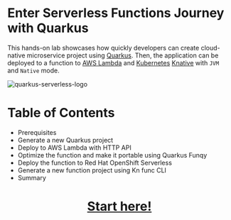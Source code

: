 # Enter Serverless Functions Journey with Quarkus

This hands-on lab showcases how quickly developers can create cloud-native microservice project using [Quarkus](https://quarkus.io/). Then, the application can be deployed to a function to [AWS Lambda](https://aws.amazon.com/lambda/) and [Kubernetes](https://kubernetes.io/) [Knative](https://knative.dev/docs/) with `JVM` and `Native` mode.

![quarkus-serverless-logo](./imges/quarkus-serverless-logo.png)

# Table of Contents
* Prerequisites
* Generate a new Quarkus project
* Deploy to AWS Lambda with HTTP API
* Optimize the function and make it portable using Quarkus Funqy
* Deploy the function to Red Hat OpenShift Serverless
* Generate a new function project using Kn func CLI
* Summary

<h1 align="center"><a href="./instructions/1-prerequisites.adoc">Start here!</a></h1>